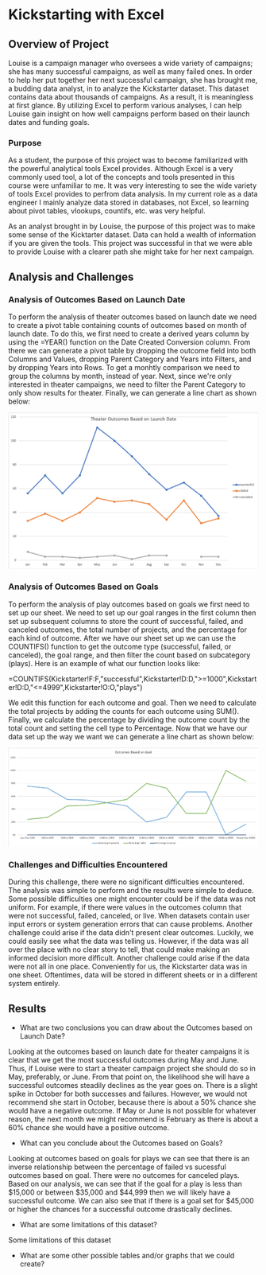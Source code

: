 # Kickstarting with Excel

## Overview of Project
Louise is a campaign manager who oversees a wide variety of campaigns; she has many successful campaigns, as well as many failed ones. In order to help her put together her next successful campaign, she has brought me, a budding data analyst, in to analyze the Kickstarter dataset. This dataset contains data about thousands of campaigns. As a result, it is meaningless at first glance. By utilizing Excel to perform various analyses, I can help Louise gain insight on how well campaigns perform based on their launch dates and funding goals. 

### Purpose
As a student, the purpose of this project was to become familiarized with the powerful analytical tools Excel provides. Although Excel is a very commonly used tool, a lot of the concepts and tools presented in this course were unfamiliar to me. It was very interesting to see the wide variety of tools Excel provides to perfrom data analysis. In my current role as a data engineer I mainly analyze data stored in databases, not Excel, so learning about pivot tables, vlookups, countifs, etc. was very helpful.

As an analyst brought in by Louise, the purpose of this project was to make some sense of the Kicktarter dataset. Data can hold a wealth of information if you are given the tools. This project was successful in that we were able to provide Louise with a clearer path she might take for her next campaign.

## Analysis and Challenges

### Analysis of Outcomes Based on Launch Date

To perform the analysis of theater outcomes based on launch date we need to create a pivot table containing counts of outcomes based on month of launch date. To do this, we first need to create a derived years column by using the =YEAR() function on the Date Created Conversion column. From there we can generate a pivot table by dropping the outcome field into both Columns and Values, dropping Parent Category and Years into Filters, and by dropping Years into Rows. To get a monhtly comparison we need to group the columns by month, instead of year. Next, since we're only interested in theater campaigns, we need to filter the Parent Category to only show results for theater. Finally, we can generate a line chart as shown below:

![Theater_Outcomes](https://github.com/kimcheese33/kickstarter-analysis-mod1/blob/master/Theater_Outcomes_vs_Launch.png)



### Analysis of Outcomes Based on Goals

To perform the analysis of play outcomes based on goals we first need to set up our sheet. We need to set up our goal ranges in the first column then set up subsequent columns to store the count of successful, failed, and canceled outcomes, the total number of projects, and the percentage for each kind of outcome. After we have our sheet set up we can use the COUNTIFS() function to get the outcome type (successful, failed, or canceled), the goal range, and then filter the count based on subcategory (plays). Here is an example of what our function looks like:

=COUNTIFS(Kickstarter!F:F,"successful",Kickstarter!D:D,">=1000",Kickstarter!D:D,"<=4999",Kickstarter!O:O,"plays")

We edit this function for each outcome and goal. Then we need to calculate the total projects by adding the counts for each outcome using SUM(). Finally, we calculate the percentage by dividing the outcome count by the total count and setting the cell type to Percentage. Now that we have our data set up the way we want we can generate a line chart as shown below:

![image_name](https://github.com/kimcheese33/kickstarter-analysis-mod1/blob/master/Outcomes_vs_Goals.png)



### Challenges and Difficulties Encountered

During this challenge, there were no significant difficulties encountered. The analysis was simple to perform and the results were simple to deduce. Some possible difficulties one might encounter could be if the data was not uniform. For example, if there were values in the outcomes column that were not successful, failed, canceled, or live. When datasets contain user input errors or system generation errors that can cause problems. Another challenge could arise if the data didn't present clear outcomes. Luckily, we could easily see what the data was telling us. However, if the data was all over the place with no clear story to tell, that could make making an informed decision more difficult. Another challenge could arise if the data were not all in one place. Conveniently for us, the Kickstarter data was in one sheet. Oftentimes, data will be stored in different sheets or in a different system entirely.

## Results

- What are two conclusions you can draw about the Outcomes based on Launch Date?

Looking at the outcomes based on launch date for theater campaigns it is clear that we get the most successful outcomes during May and June. Thus, if Louise were to start a theater campaign project she should do so in May, preferably, or June. From that point on, the likelihood she will have a successful outcomes steadily declines as the year goes on. There is a slight spike in October for both successes and failures. However, we would not recommend she start in October, because there is about a 50% chance she would have a negative outcome. If May or June is not possible for whatever reason, the next month we might recommend is February as there is about a 60% chance she would have a positive outcome.

- What can you conclude about the Outcomes based on Goals?

Looking at outcomes based on goals for plays we can see that there is an inverse relationship between the percentage of failed vs sucessful outcomes based on goal. There were no outcomes for canceled plays. Based on our analysis, we can see that if the goal for a play is less than $15,000 or between $35,000 and $44,999 then we will likely have a successful outcome. We can also see that if there is a goal set for $45,000 or higher the chances for a successful outcome drastically declines.

- What are some limitations of this dataset?

Some limitations of this dataset 

- What are some other possible tables and/or graphs that we could create?
